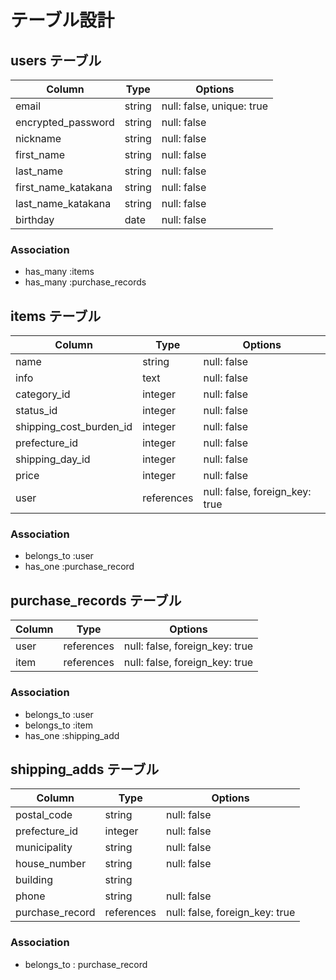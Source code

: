 # テーブル設計

## users テーブル

| Column              | Type   | Options                   |
| ------------------- | ------ | ------------------------- |
| email               | string | null: false, unique: true |
| encrypted_password  | string | null: false               |
| nickname            | string | null: false               |
| first_name          | string | null: false               |
| last_name           | string | null: false               |
| first_name_katakana | string | null: false               |
| last_name_katakana  | string | null: false               |
| birthday            | date   | null: false               |

### Association

- has_many :items
- has_many :purchase_records 


## items テーブル

| Column                  | Type         | Options                        |
| ------------------------| ------------ | ------------------------------ |
| name                    | string       | null: false                    |
| info                    | text         | null: false                    |
| category_id             | integer      | null: false                    |
| status_id               | integer      | null: false                    |
| shipping_cost_burden_id | integer      | null: false                    |
| prefecture_id           | integer      | null: false                    |
| shipping_day_id         | integer      | null: false                    |
| price                   | integer      | null: false                    |
| user                    | references   | null: false, foreign_key: true |

### Association

- belongs_to :user
- has_one :purchase_record


## purchase_records テーブル

| Column      | Type       | Options                        |
| ----------- | ---------- | ------------------------------ |
| user        | references | null: false, foreign_key: true |
| item        | references | null: false, foreign_key: true |

### Association

- belongs_to :user
- belongs_to :item
- has_one :shipping_add


## shipping_adds テーブル


| Column             | Type       | Options                        |
| ------------------ | ---------- | ------------------------------ |
| postal_code        | string     | null: false                    |
| prefecture_id      | integer    | null: false                    |
| municipality       | string     | null: false                    |
| house_number       | string     | null: false                    |
| building           | string     |                                |
| phone              | string     | null: false                    |
| purchase_record    | references | null: false, foreign_key: true |

### Association

- belongs_to : purchase_record
